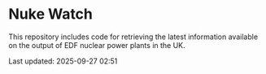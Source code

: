# Nuke Watch

This repository includes code for retrieving the latest information available on the output of EDF nuclear power plants in the UK.

Last updated: 2025-09-27 02:51
